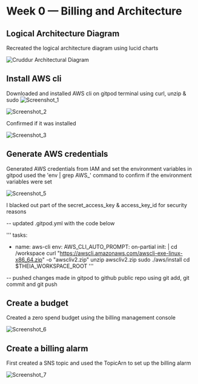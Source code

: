# Week 0 — Billing and Architecture

## Logical Architecture Diagram
Recreated the logical architecture diagram using lucid charts

![Cruddur Architectural Diagram](https://user-images.githubusercontent.com/113455719/219932410-ef797b62-00c3-42b5-866e-e7afb2b30a28.png)

## Install AWS cli
Downloaded and installed AWS cli on gitpod terminal using curl, unzip & sudo
![Screenshot_1](https://user-images.githubusercontent.com/113455719/219851861-ce808680-6d8a-4851-9cae-f94e03f8fb32.png)

![Screenshot_2](https://user-images.githubusercontent.com/113455719/219851909-9097dbd6-23c7-43e1-9d6e-a4e2d998590c.png)


Confirmed if it was installed

![Screenshot_3](https://user-images.githubusercontent.com/113455719/219852626-a5a9ea20-42cf-4d39-9b66-ff2f1bfc4d8c.png)

## Generate AWS credentials

Generated AWS credentials from IAM and set the environment variables in gitpod
used the 'env | grep AWS_' command to confirm if the environment variables were set

![Screenshot_5](https://user-images.githubusercontent.com/113455719/219854125-f037ac5a-6cce-468c-bf89-a69cdfcc9beb.png)

I blacked out part of the secret_access_key & access_key_id for security reasons

-- updated .gitpod.yml with the code below 

'''
tasks:
  - name: aws-cli
    env:
      AWS_CLI_AUTO_PROMPT: on-partial
    init: |
      cd /workspace
      curl "https://awscli.amazonaws.com/awscli-exe-linux-x86_64.zip" -o "awscliv2.zip"
      unzip awscliv2.zip
      sudo ./aws/install
      cd $THEIA_WORKSPACE_ROOT
      '''
      
-- pushed changes made in gitpod to github public repo using git add, git commit and git push


## Create a budget
Created a zero spend budget using the billing management console

![Screenshot_6](https://user-images.githubusercontent.com/113455719/219872831-62404594-9007-4043-b904-0d768a08317c.png)

## Create a billing alarm
First created a SNS topic and used the TopicArn to set up the billing alarm

![Screenshot_7](https://user-images.githubusercontent.com/113455719/219873233-1e854baf-38dd-4c9e-b7c7-fcc380487939.png)


